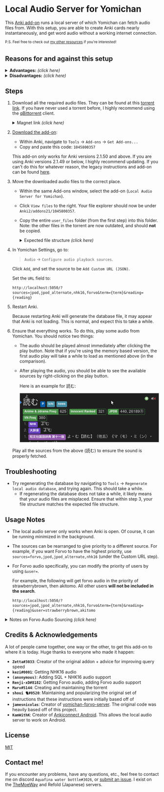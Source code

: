 
# Local Audio Server for Yomichan

This [Anki add-on](https://ankiweb.net/shared/info/1045800357)
runs a local server of which Yomichan can fetch audio files from.
With this setup, you are able to create Anki cards nearly instantaneously,
and get word audio without a working internet connection.

<sup>
P.S. Feel free to check out <a href="https://aquafina-water-bottle.github.io/jp-mining-note/jpresources/">my other resources</a> if you're interested!
</sup>

## Reasons for and against this setup

<details> <summary><b>Advantages:</b> <i>(click here)</i> </summary>

1. Most audio is gotten in **almost instantly**. Without the local audio server,
    fetching the audio can take anywhere from three seconds to a full minute
    (on particularly bad days).

    Most of the delay from Yomichan when creating cards is from fetching the audio.
    In other words, getting the audio is the main bottleneck of when creating Anki cards.
    This setup removes this bottleneck, and allows you to make cards **nearly instaneously**.

1. If you do not have internet access, you can still add audio to your cards.

</details>

<details> <summary><b>Disadvantages:</b> <i>(click here)</i> </summary>

1. This setup requires about **5GB of free space**.

1. It only has the coverage of JPod 101, NHK16 and select audio from Forvo
    (which is still about 99% coverage, from personal experience).
    To increase audio coverage, it would be ideal to also include an extra
    [Forvo audio source](https://learnjapanese.moe/yomichan/#bonus-adding-forvo-extra-audio-source).

</details>


## Steps

<!-- TODO uncomment when AnkiconnectAndroid release is close to being out as well
These instructions only work on the PC release of Anki.
If you wish to use this on AnkiDroid, see [here](https://github.com/KamWithK/AnkiconnectAndroid).
There is currently no way of using this on AnkiMobile.
-->

1. Download all the required audio files.
    They can be found at this [torrent link](https://nyaa.si/view/1625597).
    If you have never used a torrent before, I highly recommend using the
    [qBittorrent](https://www.qbittorrent.org/) client.

    <details> <summary>Magnet link <i>(click here)</i></summary>

        magnet:?xt=urn:btih:15f4557bc3e5464609bc1f9ac444db3611b97541&dn=Yomichan%20Japanese%20Local%20Audio%20-%20JapanesePod101%20%28JPod%29%2C%20NHK%2C%20Forvo%20Select%20Users&tr=http%3A%2F%2Fnyaa.tracker.wf%3A7777%2Fannounce&tr=udp%3A%2F%2Fopen.stealth.si%3A80%2Fannounce&tr=udp%3A%2F%2Ftracker.opentrackr.org%3A1337%2Fannounce&tr=udp%3A%2F%2Fexodus.desync.com%3A6969%2Fannounce&tr=udp%3A%2F%2Ftracker.torrent.eu.org%3A451%2Fannounce

    </details>

1. [Download the add-on](https://ankiweb.net/shared/info/1045800357):
    * Within Anki, navigate to `Tools` →  `Add-ons` →  `Get Add-ons...`
    * Copy and paste this code: `1045800357`

    This add-on only works for Anki versions 2.1.50 and above.
    If you are using Anki versions 2.1.49 or below, I highly recommend updating.
    If you can't do this for whatever reason, the legacy instructions and add-on can be found
    [here](https://github.com/Aquafina-water-bottle/local-audio-yomichan/tree/old).

1. Move the downloaded audio files to the correct place.
    * Within the same Add-ons window, select the add-on (`Local Audio Server for Yomichan`).
    * Click `View files` to the right. Your file explorer should now be under `Anki2/addons21/1045800357`.
    * Copy the entire `user_files` folder (from the first step) into this folder.
      Note: the other files in the torrent are now outdated, and should **not** be copied.

        <details> <summary>Expected file structure <i>(click here)</i></summary>

            1045800357
            └── user_files
                ├── forvo_files
                │   ├── akitomo
                │   │   └── 目的.mp3
                │   ├── kaoring
                │   │   └── ...
                │   └── ...
                ├── jpod_alternate_files
                │   ├── よむ - 読む.mp3
                │   └── ...
                ├── jpod_files
                │   ├── よむ - 読む.mp3
                │   └── ...
                └── nhk16_files
                    ├── audio
                    │   ├── 20170616125910.aac
                    │   └── ...
                    └── entries.json

        </summary>

1. In Yomichan Settings, go to:

    > `Audio` →  `Configure audio playback sources`.

    Click `Add`, and set the source to be `Add Custom URL (JSON)`.

    Set the `URL` field to:
    ```
    http://localhost:5050/?sources=jpod,jpod_alternate,nhk16,forvo&term={term}&reading={reading}
    ```

1. Restart Anki.

    Because restarting Anki will generate the database file,
    it may appear that Anki is not loading.
    This is normal, and expect this to take a while.

1. Ensure that everything works. To do this, play some audio from Yomichan.
    You should notice two things:

    - The audio should be played almost immediately after clicking the play button.
        Note that if you're using the memory based version,
        the first audio play will take a while to load as mentioned above (in the comparison).
    - After playing the audio, you should be able to see the available sources
        by right-clicking on the play button.

        Here is an example for 読む:

        ![image](./img/yomu.gif)

    Play all the sources from the above (読む) to ensure the sound is properly fetched.


## Troubleshooting
*   Try regenerating the database
    by navigating to `Tools` →  `Regenerate local audio database`, and trying again.
    This should take a while.
    *   If regenerating the database does not take a while,
        it likely means that your audio files are misplaced.
        Ensure that within step 3, your file structure matches the expected file structure.

## Usage Notes

* The local audio server only works when Anki is open. Of course, it can be running minimized in the background.

* The sources can be rearranged to give priority to a different source.
    For example, if you want Forvo to have the highest priority, use
    `sources=forvo,jpod,jpod_alternate,nhk16`
    (under the Custom URL step).

* For Forvo audio specifically, you can modify the priority of users by using `&user=`.

    For example, the following will get forvo audio in the priority of strawberrybrown, then akitomo. All other users **will not be included in the search**.
    ```
    http://localhost:5050/?sources=jpod,jpod_alternate,nhk16,forvo&term={term}&reading={reading}&user=strawberrybrown,akitomo
    ```

<details> <summary>Notes on Forvo Audio Sourcing <i>(click here)</i></summary>

* The following is a slightly edited quote from person who got the Forvo audio:

    > The files for now only includes audio files with an exact 1:1 mapping of a dictionary/Marv's JPDB frequency list term to the name of the file the user uploaded. Just because you don't get audio for an user it does not mean the user has no audio on Forvo. Just because you get audio it does not mean it actually matches the current word/reading. It is also not uncommon that people pronounce multiple readings in the same file.

    The full quote can be found at the bottom of [the legacy instructions](https://github.com/Aquafina-water-bottle/local-audio-yomichan/tree/old), under "Original Message for v09".

</details>


## Credits & Acknowledgements
A lot of people came together, one way or the other, to get this add-on to where it is today.
Huge thanks to everyone who made it happen:

* **`Zetta#3033`**: Creator of the original addon + advice for improving query speed
* **`kezi#0001`**: Getting NHK16 audio
* **`(anonymous)`**: Adding SQL + NHK16 audio support
* **`Renji-xD#8182`**: Getting Forvo audio, adding Forvo audio support
* **`Marv#5144`**: Creating and maintaining the torrent
* **`shoui 🐈#0520`**: Maintaining and popularizing the original set of instructions that these instructions were initially based off of
* **`jamesnicolas`**: Creator of [yomichan-forvo-server](https://github.com/jamesnicolas/yomichan-forvo-server). The original code was heavily based off of this project.
* **`KamWithK`**: Creator of [Ankiconnect Android](https://github.com/KamWithK/AnkiconnectAndroid). This allows the local audio server to work on Android.


## License
[MIT](https://github.com/Aquafina-water-bottle/local-audio-yomichan/blob/master/LICENSE)


## Contact me!
If you encounter any problems, have any questions, etc., feel free to contact
me on discord `Aquafina water bottle#3026`,
or [submit an issue](https://github.com/Aquafina-water-bottle/local-audio-yomichan/issues).
I exist on the [TheMoeWay](https://learnjapanese.moe/join/) and Refold (Japanese) servers.


